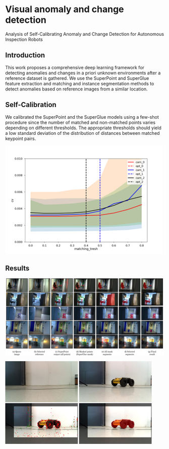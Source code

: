 
# Visual anomaly and change detection

Analysis of  Self-Calibrating Anomaly and Change Detection for Autonomous Inspection Robots

## Introduction

This work proposes a comprehensive deep learning framework for detecting anomalies and changes in a priori unknown environments after a reference dataset is gathered.
We use the SuperPoint and SuperGlue feature extraction and
matching and instance segmentation methods to detect anomalies based on reference images from a similar location. 

## Self-Calibration

We calibrated the SuperPoint and the SuperGlue models using a few-shot procedure since the number of matched and non-matched points varies depending on different thresholds. The appropriate thresholds should yield a low standard deviation of the distribution of distances between matched keypoint pairs.


<p float="center">
  <img src="./self_calibration/calibration_results/cameras_key_thresh0.003.png" width="500" />
</p>

## Results

![](./output_images/all_together.png)


<p float="left">
  <img src="./input_images/b1.jpeg" width="230" />
  <img src="./input_images/b2.jpeg" width="230" /> 
  <img src="./output_images/overlapedPoints.jpg" width="230" />
  <img src="./output_images/a_final.jpg" width="230" />
</p>

